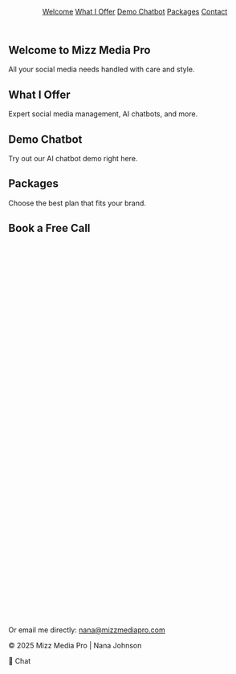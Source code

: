 <!DOCTYPE html>
<html lang="en">
<head>
<meta charset="UTF-8" />
<meta name="viewport" content="width=device-width, initial-scale=1" />
<title>Mizz Media Pro</title>
<style>
  :root {
    --color-primary: #801336; /* Burgundy */
    --color-bg: #f2d8a1;      /* Cream */
    --color-text: #000000;    /* Black */
    --color-gold: #D4AF37;    /* Gold / Yellow */
  }

  /* Smooth full-page gradient */
  html, body {
    height: 100%;
    margin: 0;
    padding: 0;
    background: linear-gradient(135deg, var(--color-primary), var(--color-bg));
    font-family: 'Segoe UI', Tahoma, Geneva, Verdana, sans-serif;
    color: var(--color-text);
  }

  /* Remove backgrounds on all main wrappers so gradient shows through */
  body > * {
    background: transparent !important;
    box-shadow: none !important;
    margin: 0;
    padding: 0;
  }

  /* Content containers with semi-transparent background */
  .content-box {
    background: rgba(242, 216, 161, 0.85); /* semi-transparent cream */
    padding: 30px 40px;
    border-radius: 12px;
    margin: 30px auto;
    max-width: 900px;
    color: var(--color-text);
  }

  /* Header styling */
  .site-header {
    background-color: transparent !important;
    box-shadow: none !important;
    border-bottom: 2px solid var(--color-primary);
    position: relative;
    z-index: 1000;
    padding: 15px 0;
  }

  .site-header nav {
    text-align: center;
  }

  .site-header nav a {
    margin: 0 15px;
    font-weight: bold;
    color: var(--color-gold) !important;
    text-decoration: none;
    padding: 10px 0;
    display: inline-block;
    font-size: 1.1rem;
  }

  .site-header nav a:hover {
    text-decoration: underline;
  }

  /* Headings */
  h1, h2, h3 {
    color: var(--color-primary);
    margin-top: 0;
  }

  /* Sections spacing */
  section {
    margin: 40px 0;
    padding: 0;
  }

  /* Footer */
  footer {
    text-align: center;
    margin: 40px 0 20px 0;
    color: var(--color-text);
    font-size: 0.9rem;
  }

  /* Floating chat icon */
  #floating-chat {
    position: fixed;
    bottom: 20px;
    right: 20px;
    background: var(--color-primary);
    color: var(--color-bg);
    padding: 12px 16px;
    border-radius: 30px;
    cursor: pointer;
    font-weight: bold;
    box-shadow: 0 2px 8px rgba(0,0,0,0.3);
    user-select: none;
    font-size: 1.1rem;
  }
</style>
</head>
<body>

<header class="site-header">
  <nav>
    <a href="#welcome">Welcome</a>
    <a href="#offers">What I Offer</a>
    <a href="#demo">Demo Chatbot</a>
    <a href="#packages">Packages</a>
    <a href="#contact">Contact</a>
  </nav>
</header>

<section id="welcome" class="content-box">
  <h1>Welcome to Mizz Media Pro</h1>
  <p>All your social media needs handled with care and style.</p>
</section>

<section id="offers" class="content-box">
  <h2>What I Offer</h2>
  <p>Expert social media management, AI chatbots, and more.</p>
</section>

<section id="demo" class="content-box">
  <h2>Demo Chatbot</h2>
  <p>Try out our AI chatbot demo right here.</p>
</section>

<section id="packages" class="content-box">
  <h2>Packages</h2>
  <p>Choose the best plan that fits your brand.</p>
</section>

<section id="contact" class="content-box">
  <h2>Book a Free Call</h2>

  <div class="calendly-inline-widget" data-url="https://calendly.com/mizzmediapro" style="min-width:320px;height:700px;"></div>
  <script type="text/javascript" src="https://assets.calendly.com/assets/external/widget.js" async></script>

  <br><br>
  <p>Or email me directly: <a href="mailto:nana@mizzmediapro.com">nana@mizzmediapro.com</a></p>
</section>

<footer>
  <p>© 2025 Mizz Media Pro | Nana Johnson</p>
</footer>

<div id="floating-chat" onclick="document.getElementById('demo').scrollIntoView({ behavior: 'smooth' });">
  💬 Chat
</div>

</body>
</html>
